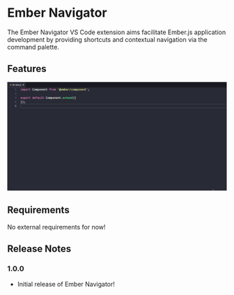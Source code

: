 # Ember Navigator

The Ember Navigator VS Code extension aims facilitate Ember.js application development by providing shortcuts and contextual navigation via the command palette.

## Features

![Command Palette Contextual Navigation](images/ember-navigator-contextual-navigations.gif)

## Requirements

No external requirements for now!

## Release Notes

### 1.0.0
- Initial release of Ember Navigator!